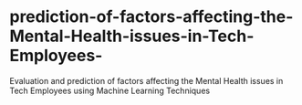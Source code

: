 # prediction-of-factors-affecting-the-Mental-Health-issues-in-Tech-Employees-
Evaluation and prediction of factors affecting the Mental Health issues in Tech Employees using Machine Learning Techniques
